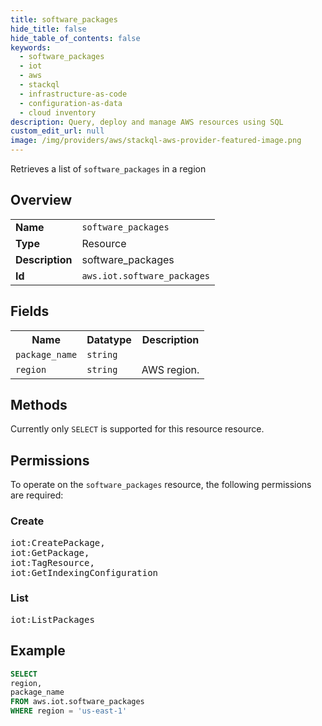 ```yaml
---
title: software_packages
hide_title: false
hide_table_of_contents: false
keywords:
  - software_packages
  - iot
  - aws
  - stackql
  - infrastructure-as-code
  - configuration-as-data
  - cloud inventory
description: Query, deploy and manage AWS resources using SQL
custom_edit_url: null
image: /img/providers/aws/stackql-aws-provider-featured-image.png
---
```

Retrieves a list of <code>software_packages</code> in a region

## Overview
<table><tbody>
<tr><td><b>Name</b></td><td><code>software_packages</code></td></tr>
<tr><td><b>Type</b></td><td>Resource</td></tr>
<tr><td><b>Description</b></td><td>software_packages</td></tr>
<tr><td><b>Id</b></td><td><code>aws.iot.software_packages</code></td></tr>
</tbody></table>

## Fields
<table><tbody>
<tr><th>Name</th><th>Datatype</th><th>Description</th></tr>
<tr><td><code>package_name</code></td><td><code>string</code></td><td></td></tr>
<tr><td><code>region</code></td><td><code>string</code></td><td>AWS region.</td></tr>

</tbody></table>

## Methods
Currently only <code>SELECT</code> is supported for this resource resource.

## Permissions

To operate on the <code>software_packages</code> resource, the following permissions are required:

### Create
<pre>
iot:CreatePackage,
iot:GetPackage,
iot:TagResource,
iot:GetIndexingConfiguration</pre>

### List
<pre>
iot:ListPackages</pre>


## Example
```sql
SELECT
region,
package_name
FROM aws.iot.software_packages
WHERE region = 'us-east-1'
```
